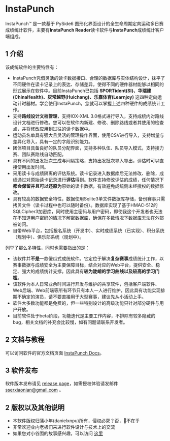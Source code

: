# InstaPunch

InstaPunch™ 是一款基于 PySide6 图形化界面设计的全生命周期定向运动多日赛成绩统计软件，主要有**InstaPunch Reader**读卡软件与**InstaPunch**成绩统计客户端组成。

## 1 介绍

该成统软件的主要特性有：

- InstaPunch凭借灵活的读卡数据接口、合理的数据库与实体结构设计，抹平了不同硬件在读卡记录上的表达、存储差异，使得不同的硬件器材能够以相同的形式展示在软件中。目前InstaPunch已包括 **SPORTident(SI)、华瑞建(ChinaHealth)、灰常越野(Huichang)、乐嘉体育(Learnjoy)** 这四种定向运动计时器材。学会使用InstaPunch，您就可以掌握上述四种硬件的成绩统计工作。
- 支持**路线设计文档管理**，支持IOX-XML 3.0格式进行导入，支持成统内对路线设计文档进行修改。您可以在软件内新建、修改、删除路线或者其使用的检查点，并将修改应用到过往的读卡数据中。
- 运动员名单具有强大且灵活的管理操作界面，使用CSV进行导入，支持增量与差异化导入，具有一定的字段识别能力。
- 团体项目具备良好的队员分配界面，支持多种队伍、队员导入模式，支持接力赛、团队赛路线自动匹配。
- 具有不同的出发批次生成与间隔策略，支持出发批次导入导出，评估时可以直接使用出发时间。
- 采用读卡与成绩隔离的评估系统。读卡记录进入数据库后无法修改、删除，成绩通过对原始读卡记录进行**评估**得到。软件支持修改评估的成绩，任何情况下**都会保留并且可以还原为**原始的读卡数据，有效避免成统侧未经授权的数据修改。
- 具有较高的数据安全特性，数据使用Sqlite3单文件数据库存储，备份赛事只需拷贝文件（读卡过程中也可以随时备份）。数据库实现了基于HMAC-512的SQLCipher3加密库，同时使用主密码与用户密码，即使我这个开发者也无法在不知道用户密码的情况下解密数据库，确保在多数情况下数据库无法在外部被访问。
- 自带Web平台，包括报名系统（开发中）、实时成绩系统（已实现）、积分系统（规划中）、俱乐部系统（规划中）。

列举了那么多特性，同时也需要指出的是：

- 该软件并**不是**一款傻瓜式成统软件。它定位于解决**复杂赛事**成绩统计工作，以赛事数据与成绩安全为主要保障目标，结合对应的Web平台，提供安全、稳定、强大的成绩统计支撑。因此具有**较为陡峭的学习曲线以及较高的学习门槛**。
- 该软件为本人日常业余时间进行开发与维护的共享软件，包括客户端软件、Web后端、Web前端等所有环节只有本人一人进行维护，因此具有功能实现排期不确定的演员，请不要直接用于大型赛事，建议先从小活动上手。
- 软件大多数功能都是免费的，但一些特别设计的高级功能只针对部分硬件与用户开放。
- 目前软件处于beta阶段，功能迭代是主要工作内容，不排除有较多隐藏的bug，相关文档的补充会比较慢，如有问题请联系开发者。

## 2 文档与教程
可以访问软件的官方文档页面 [InstaPunch Docs](https://docs.xnorienteering.club)。
## 3 软件发布

软件版本发布请见 [release page](https://github.com/XiaonianPu/InstaPunch/releases)，如需授权体验请发邮件 sserxiaonian@gmail.com 。

## 2 版权以及其他说明
- 本软件版权归蒲小年(danielxnpu)所有，侵权必究？否，👴不在乎
- 非常欢迎业内老板们来进行软件设计与技术上的交流
- 如果您对小谷围的故事感兴趣，可以访问 [这里](https://xnorienteering.club)
